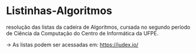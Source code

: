 # Listinhas-Algoritmos
resolução das listas da cadeira de Algoritmos, cursada no segundo período de Ciência da Computação do Centro de Informática da UFPE.

-> As listas podem ser acessadas em: https://iudex.io/
